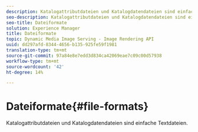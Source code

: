 ```yaml
---
description: Katalogattributdateien und Katalogdatendateien sind einfache Textdateien.
seo-description: Katalogattributdateien und Katalogdatendateien sind einfache Textdateien.
seo-title: Dateiformate
solution: Experience Manager
title: Dateiformate
topic: Dynamic Media Image Serving - Image Rendering API
uuid: dd297afd-8344-4656-b135-925fe59f1981
translation-type: tm+mt
source-git-commit: 97a84e8e7edd3d834ca42069eae7c09c00d57938
workflow-type: tm+mt
source-wordcount: '42'
ht-degree: 14%

---
```



# Dateiformate{#file-formats}

Katalogattributdateien und Katalogdatendateien sind einfache Textdateien.

